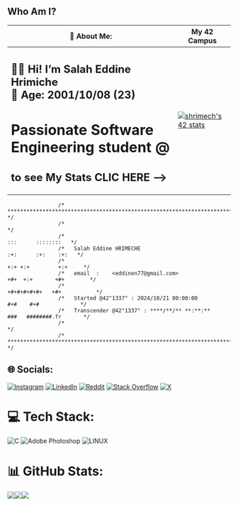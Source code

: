 ## **Who Am I?**


| 💫 About Me: | My 42 Campus |
| --- | --- |
|<h2>👨‍💻 Hi! I’m Salah Eddine Hrimiche <br> 🎂 Age: 2001/10/08 (23) <br> <h1> Passionate Software Engineering student @ <br> <h2>to see My Stats CLIC HERE  -->| [![shrimech's 42 stats](https://sp-ao.shortpixel.ai/client/to_webp,q_glossy,ret_img,w_1200/https://www.ekhadma.ma/wp-content/uploads/2024/04/Inscription-1337-Coding-School-Formation-en-informatique-au-Maroc.webp)](https://profile.intra.42.fr/users/shrimech) |




```
                /* ************************************************************************** */
                /*                                                                            */
                /*                                                        :::      ::::::::   */
                /*   Salah Eddine HRIMECHE                              :+:      :+:    :+:   */
                /*                                                    +:+ +:+         +:+     */
                /*   email  :    <eddinen77@gmail.com>              +#+  +:+       +#+        */
                /*                                                +#+#+#+#+#+   +#+           */
                /*   Started @42"1337" : 2024/10/21 00:00:00           #+#    #+#             */
                /*   Transcender @42"1337" : ****/**/** **:**:**      ###   ########.fr       */
                /*                                                                            */
                /* ************************************************************************** */
```




## 🌐 Socials:
[![Instagram](https://img.shields.io/badge/Instagram-%23E4405F.svg?logo=Instagram&logoColor=white)](https://instagram.com/seh_hse) [![LinkedIn](https://img.shields.io/badge/LinkedIn-%230077B5.svg?logo=linkedin&logoColor=white)](https://www.linkedin.com/in/salah-eddine-hrimeche-40423b1a6/) [![Reddit](https://img.shields.io/badge/Reddit-%23FF4500.svg?logo=Reddit&logoColor=white)](https://www.reddit.com/user/ApprehensiveSafe4882/) [![Stack Overflow](https://img.shields.io/badge/-Stackoverflow-FE7A16?logo=stack-overflow&logoColor=white)](https://stackoverflow.com/users/29981852/salah-eddine-hrimeche) [![X](https://img.shields.io/badge/x-%23000000.svg?logo=x&logoColor=white)](https://x.com/seh_hse)  

# 💻 Tech Stack:
![C](https://img.shields.io/badge/c-%2300599C.svg?style=for-the-badge&logo=c&logoColor=white) ![Adobe Photoshop](https://img.shields.io/badge/adobephotoshop-%2331A8FF.svg?style=for-the-badge&logo=adobephotoshop&logoColor=white) ![LINUX](https://img.shields.io/badge/Linux-FCC624?style=for-the-badge&logo=linux&logoColor=black)
# 📊 GitHub Stats:
![](https://github-readme-stats.vercel.app/api?username=shrimech&theme=shades-of-purple&hide_border=false&include_all_commits=false&count_private=true)![](https://github-readme-streak-stats.herokuapp.com/?user=shrimech&theme=shades-of-purple&hide_border=false)![  ](https://github-readme-stats.vercel.app/api/top-langs/?username=shrimech&theme=shades-of-purple&hide_border=false&include_all_commits=false&count_private=true&layout=compact)
